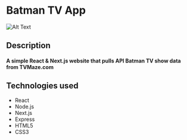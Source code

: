 # Batman TV App

![Alt Text](https://media.giphy.com/media/C7RCCFdaixA3u/giphy.gif)

## Description

#### A simple React & Next.js website that pulls API Batman TV show data from TVMaze.com

## Technologies used

* React 
* Node.js
* Next.js
* Express
* HTML5
* CSS3

